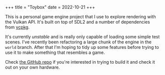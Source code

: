 +++
title = "Toybox"
date = 2022-10-21
+++

This is a personal game engine project that I use to explore rendering with the Vulkan API. It's built on top of SDL2 and a number of dependencies from [vcpkg](https://github.com/microsoft/vcpkg).

It's currently *unstable* and is really only capable of loading some simple test scenes. I've recently been refactoring a large chunk of the engine in the `world` branch. After that I'm hoping to tidy up some features before trying to use it to make something that resembles a game.

Check [the GitHub repo](https://github.com/HoneybunchBuilder/toybox) if you're interested in trying to build it and check it out on your own hardware.
